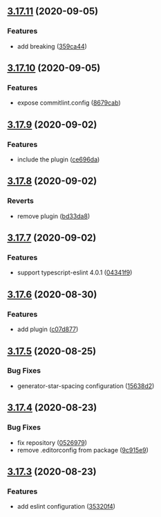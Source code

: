## [3.17.11](https://github.com/nlibjs/eslint-config/compare/v3.17.10...v3.17.11) (2020-09-05)


### Features

* add breaking ([359ca44](https://github.com/nlibjs/eslint-config/commit/359ca44d2592432fba28a4906bc8696008d07699))



## [3.17.10](https://github.com/nlibjs/eslint-config/compare/v3.17.9...v3.17.10) (2020-09-05)


### Features

* expose commitlint.config ([8679cab](https://github.com/nlibjs/eslint-config/commit/8679cabcb10cc78dcc423d4a2210e746f92dc167))



## [3.17.9](https://github.com/nlibjs/eslint-config/compare/v3.17.8...v3.17.9) (2020-09-02)


### Features

* include the plugin ([ce696da](https://github.com/nlibjs/eslint-config/commit/ce696da90f735c8d72d1e931aeedb80e831a1fe6))



## [3.17.8](https://github.com/nlibjs/eslint-config/compare/v3.17.7...v3.17.8) (2020-09-02)


### Reverts

* remove plugin ([bd33da8](https://github.com/nlibjs/eslint-config/commit/bd33da805cc0b2727a3d44b9d3f600e689494eee))



## [3.17.7](https://github.com/nlibjs/eslint-config/compare/v3.17.6...v3.17.7) (2020-09-02)


### Features

* support typescript-eslint 4.0.1 ([04341f9](https://github.com/nlibjs/eslint-config/commit/04341f9366d14c1a3d599f31c412b858c62ec9bd))



## [3.17.6](https://github.com/nlibjs/eslint-config/compare/v3.17.5...v3.17.6) (2020-08-30)


### Features

* add plugin ([c07d877](https://github.com/nlibjs/eslint-config/commit/c07d877bf11f231a66fbd5a8a925d1a5353d7ddb))



## [3.17.5](https://github.com/nlibjs/eslint-config/compare/v3.17.4...v3.17.5) (2020-08-25)


### Bug Fixes

* generator-star-spacing configuration ([15638d2](https://github.com/nlibjs/eslint-config/commit/15638d27e36c8869da4d6ee0ac39bee8c07615e7))



## [3.17.4](https://github.com/nlibjs/eslint-config/compare/v3.17.3...v3.17.4) (2020-08-23)


### Bug Fixes

* fix repository ([0526979](https://github.com/nlibjs/eslint-config/commit/05269792d071c03e1afcd2ea3ddc2279eaf7ff23))
* remove .editorconfig from package ([9c915e9](https://github.com/nlibjs/eslint-config/commit/9c915e9215f4163a907ea2745e8c335ad7639982))



## [3.17.3](https://github.com/nlibjs/eslint-config/compare/35320f408ef0f5f2812bb076f85de3c88c36aca2...v3.17.3) (2020-08-23)


### Features

* add eslint configuration ([35320f4](https://github.com/nlibjs/eslint-config/commit/35320f408ef0f5f2812bb076f85de3c88c36aca2))



